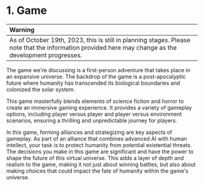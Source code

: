 # 1. Game

| Warning |
|:------------------|
| As of October 19th, 2023, this is still in planning stages. Please note that the information provided here may change as the development progresses. |

The game we're discussing is a first-person adventure that takes place in an expansive universe. The backdrop of the game is a post-apocalyptic future where humanity has transcended its biological boundaries and colonized the solar system.

This game masterfully blends elements of science fiction and horror to create an immersive gaming experience. It provides a variety of gameplay options, including player versus player and player versus environment scenarios, ensuring a thrilling and unpredictable journey for players.

In this game, forming alliances and strategizing are key aspects of gameplay. As part of an alliance that combines advanced AI with human intellect, your task is to protect humanity from potential existential threats. The decisions you make in this game are significant and have the power to shape the future of this virtual universe. This adds a layer of depth and realism to the game, making it not just about winning battles, but also about making choices that could impact the fate of humanity within the game's universe.
